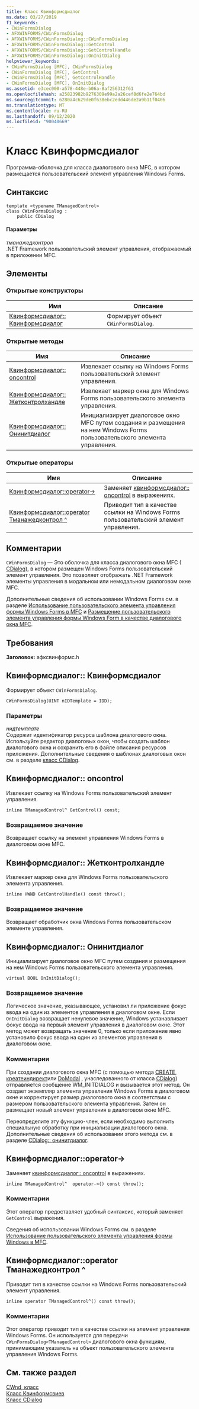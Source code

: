 ```yaml
---
title: Класс Квинформсдиалог
ms.date: 03/27/2019
f1_keywords:
- CWinFormsDialog
- AFXWINFORMS/CWinFormsDialog
- AFXWINFORMS/CWinFormsDialog::CWinFormsDialog
- AFXWINFORMS/CWinFormsDialog::GetControl
- AFXWINFORMS/CWinFormsDialog::GetControlHandle
- AFXWINFORMS/CWinFormsDialog::OnInitDialog
helpviewer_keywords:
- CWinFormsDialog [MFC], CWinFormsDialog
- CWinFormsDialog [MFC], GetControl
- CWinFormsDialog [MFC], GetControlHandle
- CWinFormsDialog [MFC], OnInitDialog
ms.assetid: e3cec000-a578-448e-b06a-8af256312f61
ms.openlocfilehash: a25823982b9276309e99a2a26cef8d6fe2e764bd
ms.sourcegitcommit: 6280a4c629de0f638ebc2edd446de2a9b11f0406
ms.translationtype: MT
ms.contentlocale: ru-RU
ms.lasthandoff: 09/12/2020
ms.locfileid: "90040669"
---
```

# <a name="cwinformsdialog-class"></a>Класс Квинформсдиалог

Программа-оболочка для класса диалогового окна MFC, в котором размещается пользовательский элемент управления Windows Forms.

## <a name="syntax"></a>Синтаксис

```
template <typename TManagedControl>
class CWinFormsDialog :
    public CDialog
```

#### <a name="parameters"></a>Параметры

*тманажедконтрол*<br/>
.NET Framework пользовательский элемент управления, отображаемый в приложении MFC.

## <a name="members"></a>Элементы

### <a name="public-constructors"></a>Открытые конструкторы

|Имя|Описание|
|----------|-----------------|
|[Квинформсдиалог:: Квинформсдиалог](#cwinformsdialog)|Формирует объект `CWinFormsDialog`.|

### <a name="public-methods"></a>Открытые методы

|Имя|Описание|
|----------|-----------------|
|[Квинформсдиалог:: oncontrol](#getcontrol)|Извлекает ссылку на Windows Forms пользовательский элемент управления.|
|[Квинформсдиалог:: Жетконтролхандле](#getcontrolhandle)|Извлекает маркер окна для Windows Forms пользовательского элемента управления.|
|[Квинформсдиалог:: Онинитдиалог](#oninitdialog)|Инициализирует диалоговое окно MFC путем создания и размещения на нем Windows Forms пользовательского элемента управления.|

### <a name="public-operators"></a>Открытые операторы

|Имя|Описание|
|----------|-|
|[Квинформсдиалог::operator-&gt;](#operator_-_gt)|Заменяет [квинформсдиалог:: oncontrol](#getcontrol) в выражениях.|
|[Квинформсдиалог::operator Тманажедконтрол ^](#operator-tmanagedcontrol-hat)|Приводит тип в качестве ссылки на Windows Forms пользовательский элемент управления.|

## <a name="remarks"></a>Комментарии

`CWinFormsDialog` — Это оболочка для класса диалогового окна MFC ( [CDialog](../../mfc/reference/cdialog-class.md)), в котором размещен Windows Forms пользовательский элемент управления. Это позволяет отображать .NET Framework элементы управления в модальном или немодальном диалоговом окне MFC.

Дополнительные сведения об использовании Windows Forms см. в разделе [Использование пользовательского элемента управления формы Windows Forms в MFC](../../dotnet/using-a-windows-form-user-control-in-mfc.md) и [Размещение пользовательского элемента управления формы Windows Form в качестве диалогового окна MFC](../../dotnet/hosting-a-windows-form-user-control-as-an-mfc-dialog-box.md).

## <a name="requirements"></a>Требования

**Заголовок:** афксвинформс.h

## <a name="cwinformsdialogcwinformsdialog"></a><a name="cwinformsdialog"></a> Квинформсдиалог:: Квинформсдиалог

Формирует объект `CWinFormsDialog`.

```
CWinFormsDialog(UINT nIDTemplate = IDD);
```

### <a name="parameters"></a>Параметры

*нидтемплате*<br/>
Содержит идентификатор ресурса шаблона диалогового окна. Используйте редактор диалоговых окон, чтобы создать шаблон диалогового окна и сохранить его в файле описания ресурсов приложения. Дополнительные сведения о шаблонах диалоговых окон см. в разделе [класс CDialog](../../mfc/reference/cdialog-class.md).

## <a name="cwinformsdialoggetcontrol"></a><a name="getcontrol"></a> Квинформсдиалог:: oncontrol

Извлекает ссылку на Windows Forms пользовательский элемент управления.

```
inline TManagedControl^ GetControl() const;
```

### <a name="return-value"></a>Возвращаемое значение

Возвращает ссылку на элемент управления Windows Forms в диалоговом окне MFC.

## <a name="cwinformsdialoggetcontrolhandle"></a><a name="getcontrolhandle"></a> Квинформсдиалог:: Жетконтролхандле

Извлекает маркер окна для Windows Forms пользовательского элемента управления.

```
inline HWND GetControlHandle() const throw();
```

### <a name="return-value"></a>Возвращаемое значение

Возвращает обработчик окна Windows Forms пользовательском элементе управления.

## <a name="cwinformsdialogoninitdialog"></a><a name="oninitdialog"></a> Квинформсдиалог:: Онинитдиалог

Инициализирует диалоговое окно MFC путем создания и размещения на нем Windows Forms пользовательского элемента управления.

```
virtual BOOL OnInitDialog();
```

### <a name="return-value"></a>Возвращаемое значение

Логическое значение, указывающее, установил ли приложение фокус ввода на один из элементов управления в диалоговом окне. Если `OnInitDialog` возвращает ненулевое значение, Windows устанавливает фокус ввода на первый элемент управления в диалоговом окне. Этот метод может возвращать значение 0, только если приложение явно установило фокус ввода на один из элементов управления в диалоговом окне.

### <a name="remarks"></a>Комментарии

При создании диалогового окна MFC (с помощью метода [CREATE](../../mfc/reference/cdialog-class.md#create), [креатеиндирект](../../mfc/reference/cdialog-class.md#createindirect)или [DoModal](../../mfc/reference/cdialog-class.md#domodal) , унаследованного от класса [CDialog](../../mfc/reference/cdialog-class.md)) отправляется сообщение WM_INITDIALOG и вызывается этот метод. Он создает экземпляр элемента управления Windows Forms в диалоговом окне и корректирует размер диалогового окна в соответствии с размером пользовательского элемента управления. Затем он размещает новый элемент управления в диалоговом окне MFC.

Переопределите эту функцию-член, если необходимо выполнить специальную обработку при инициализации диалогового окна. Дополнительные сведения об использовании этого метода см. в разделе [CDialog:: онинитдиалог](../../mfc/reference/cdialog-class.md#oninitdialog).

## <a name="cwinformsdialogoperator--gt"></a><a name="operator_-_gt"></a> Квинформсдиалог::operator-&gt;

Заменяет [квинформсдиалог:: oncontrol](#getcontrol) в выражениях.

```
inline TManagedControl^  operator->() const throw();
```

### <a name="remarks"></a>Комментарии

Этот оператор предоставляет удобный синтаксис, который заменяет `GetControl` выражения.

Сведения об использовании Windows Forms см. в разделе [Использование пользовательского элемента управления формы Windows в MFC](../../dotnet/using-a-windows-form-user-control-in-mfc.md).

## <a name="cwinformsdialogoperator-tmanagedcontrol"></a><a name="operator-tmanagedcontrol-hat"></a> Квинформсдиалог::operator Тманажедконтрол ^

Приводит тип в качестве ссылки на Windows Forms пользовательский элемент управления.

```
inline operator TManagedControl^() const throw();
```

### <a name="remarks"></a>Комментарии

Этот оператор приводит тип в качестве ссылки на элемент управления Windows Forms. Он используется для передачи `CWinFormsDialog<TManagedControl>` диалогового окна функциям, принимающим указатель на объект пользовательского элемента управления Windows Forms.

## <a name="see-also"></a>См. также раздел

[CWnd, класс](../../mfc/reference/cwnd-class.md)<br/>
[Класс Квинформсвиев](../../mfc/reference/cwinformsview-class.md)<br/>
[Класс CDialog](../../mfc/reference/cdialog-class.md)
